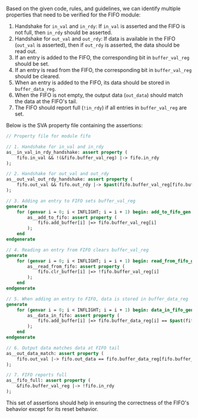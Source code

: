 Based on the given code, rules, and guidelines, we can identify multiple properties that need to be verified for the FIFO module:

1. Handshake for `in_val` and `in_rdy`: If `in_val` is asserted and the FIFO is not full, then `in_rdy` should be asserted.
2. Handshake for `out_val` and `out_rdy`: If data is available in the FIFO (`out_val` is asserted), then if `out_rdy` is asserted, the data should be read out.
3. If an entry is added to the FIFO, the corresponding bit in `buffer_val_reg` should be set.
4. If an entry is read from the FIFO, the corresponding bit in `buffer_val_reg` should be cleared.
5. When an entry is added to the FIFO, its data should be stored in `buffer_data_reg`.
6. When the FIFO is not empty, the output data (`out_data`) should match the data at the FIFO's tail.
7. The FIFO should report full (`!in_rdy`) if all entries in `buffer_val_reg` are set.

Below is the SVA property file containing the assertions:

```sv
// Property file for module fifo

// 1. Handshake for in_val and in_rdy
as__in_val_in_rdy_handshake: assert property (
    fifo.in_val && !(&fifo.buffer_val_reg) |-> fifo.in_rdy
);

// 2. Handshake for out_val and out_rdy
as__out_val_out_rdy_handshake: assert property (
    fifo.out_val && fifo.out_rdy |-> $past(fifo.buffer_val_reg[fifo.buffer_tail_reg])
);

// 3. Adding an entry to FIFO sets buffer_val_reg
generate
    for (genvar i = 0; i < INFLIGHT; i = i + 1) begin: add_to_fifo_gen
        as__add_to_fifo: assert property (
            fifo.add_buffer[i] |=> fifo.buffer_val_reg[i]
        );
    end
endgenerate

// 4. Reading an entry from FIFO clears buffer_val_reg
generate
    for (genvar i = 0; i < INFLIGHT; i = i + 1) begin: read_from_fifo_gen
        as__read_from_fifo: assert property (
            fifo.clr_buffer[i] |=> !fifo.buffer_val_reg[i]
        );
    end
endgenerate

// 5. When adding an entry to FIFO, data is stored in buffer_data_reg
generate
    for (genvar i = 0; i < INFLIGHT; i = i + 1) begin: data_in_fifo_gen
        as__data_in_fifo: assert property (
            fifo.add_buffer[i] |=> fifo.buffer_data_reg[i] == $past(fifo.in_data)
        );
    end
endgenerate

// 6. Output data matches data at FIFO tail
as__out_data_match: assert property (
    fifo.out_val |-> fifo.out_data == fifo.buffer_data_reg[fifo.buffer_tail_reg]
);

// 7. FIFO reports full
as__fifo_full: assert property (
    &fifo.buffer_val_reg |-> !fifo.in_rdy
);

```

This set of assertions should help in ensuring the correctness of the FIFO's behavior except for its reset behavior.